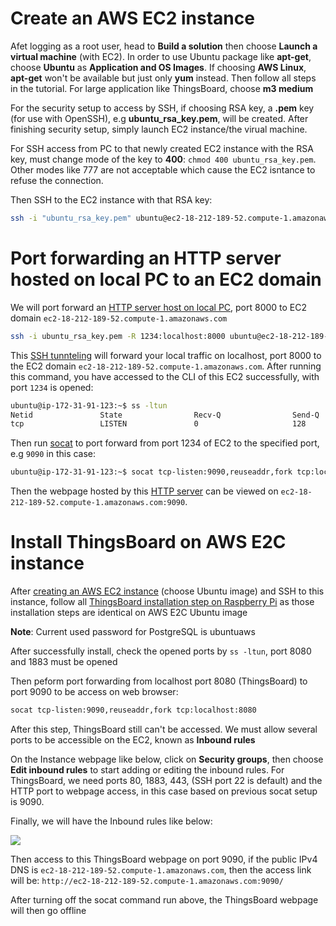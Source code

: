 # Create an AWS EC2 instance

Afet logging as a root user, head to **Build a solution** then choose **Launch a virtual machine** (with EC2). In order to use Ubuntu package like **apt-get**, choose **Ubuntu** as **Application and OS Images**. If choosing **AWS Linux**, **apt-get** won't be available but just only **yum** instead. Then follow all steps in the tutorial. For large application like ThingsBoard, choose **m3 medium**

For the security setup to access by SSH, if choosing RSA key, a **.pem** key (for use with OpenSSH), e.g **ubuntu_rsa_key.pem**, will be created. After finishing security setup, simply launch EC2 instance/the virual machine.

For SSH access from PC to that newly created EC2 instance with the RSA key, must change mode of the key to **400**: ``chmod 400 ubuntu_rsa_key.pem``. Other modes like 777 are not acceptable which cause the EC2 isntance to refuse the connection.

Then SSH to the EC2 instance with that RSA key:

```sh
ssh -i "ubuntu_rsa_key.pem" ubuntu@ec2-18-212-189-52.compute-1.amazonaws.com
```
# Port forwarding an HTTP server hosted on local PC to an EC2 domain
We will port forward an [HTTP server host on local PC](https://github.com/TranPhucVinh/C/blob/master/Application%20layer/HTTP%20server/multithread_http_server.c), port 8000 to EC2 domain ``ec2-18-212-189-52.compute-1.amazonaws.com``

```sh
ssh -i ubuntu_rsa_key.pem -R 1234:localhost:8000 ubuntu@ec2-18-212-189-52.compute-1.amazonaws.com
```
This [SSH tunnteling](https://github.com/TranPhucVinh/Linux-Shell/blob/master/Application%20layer/SSH.md#secure-shell-tunneling-or-ssh-tunneling) will forward your local traffic on localhost, port 8000 to the EC2 domain ``ec2-18-212-189-52.compute-1.amazonaws.com``. After running this command, you have accessed to the CLI of this EC2 successfully, with port ``1234`` is opened:

```sh
ubuntu@ip-172-31-91-123:~$ ss -ltun
Netid               State                Recv-Q                Send-Q                                    Local Address:Port                                Peer Address:Port               Process
tcp                 LISTEN               0                     128                                               [::1]:1234                                        [::]:*
```
Then run [socat](https://github.com/TranPhucVinh/Linux-Shell/blob/master/Network%20layer/README.md#nat) to port forward from port 1234 of EC2 to the specified port, e.g ``9090`` in this case:
```sh
ubuntu@ip-172-31-91-123:~$ socat tcp-listen:9090,reuseaddr,fork tcp:localhost:1234
```
Then the webpage hosted by this [HTTP server](https://github.com/TranPhucVinh/C/blob/master/Application%20layer/HTTP%20server/multithread_http_server.c) can be viewed on ``ec2-18-212-189-52.compute-1.amazonaws.com:9090``.
# Install ThingsBoard on AWS E2C instance

After [creating an AWS EC2 instance](#create-an-aws-ec2-instance) (choose Ubuntu image) and SSH to this instance, follow all [ThingsBoard installation step on Raspberry Pi](https://github.com/TranPhucVinh/Raspberry-Pi-GNU/blob/main/Platforms%20interaction/ThingsBoard.md) as those installation steps are identical on AWS E2C Ubuntu image

**Note**: Current used password for PostgreSQL is ubuntuaws

After successfully install, check the opened ports by ``ss -ltun``, port 8080 and 1883 must be opened

Then peform port forwarding from localhost port 8080 (ThingsBoard) to port 9090 to be access on web browser:

```sh
socat tcp-listen:9090,reuseaddr,fork tcp:localhost:8080
```
After this step, ThingsBoard still can't be accessed. We must allow several ports to be accessible on the EC2, known as **Inbound rules**

On the Instance webpage like below, click on **Security groups**, then choose **Edit inbound rules** to start adding or editing the inbound rules. For ThingsBoard, we need ports 80, 1883, 443, (SSH port 22 is default) and the HTTP port to webpage access, in this case based on previous socat setup is 9090.

Finally, we will have the Inbound rules like below:

![](https://github.com/TranPhucVinh/Linux-Shell/blob/master/Environment/Images/inbound_rules_security_groups.jpg)

Then access to this ThingsBoard webpage on port 9090, if the public IPv4 DNS is ``ec2-18-212-189-52.compute-1.amazonaws.com``, then the access link will be: ``http://ec2-18-212-189-52.compute-1.amazonaws.com:9090/``

After turning off the socat command run above, the ThingsBoard webpage will then go offline